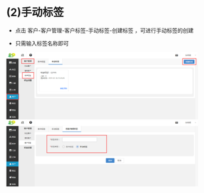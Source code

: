 # (2)手动标签

*   点击 客户-客户管理-客户标签-手动标签-创建标签 ，可进行手动标签的创建

*   只需输入标签名称即可

![](images/tag3.jpg)
![](images/tag4.jpg)
